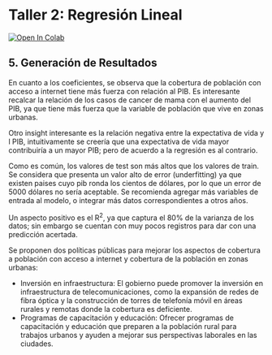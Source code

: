 # Taller 2: Regresión Lineal

[![Open In Colab](https://colab.research.google.com/assets/colab-badge.svg)](https://colab.research.google.com/github/d-chacon/Taller_2)


## **5. Generación de Resultados**

En cuanto a los coeficientes, se observa que la cobertura de población con acceso a internet tiene más fuerza con relación al PIB. Es interesante recalcar la relación de los casos de cancer de mama con el aumento del PIB, ya que tiene más fuerza que la variable de población que vive en zonas urbanas.

Otro insight interesante es la relación negativa entre la expectativa de vida y l PIB, intuitivamente se creería que una expectativa de vida mayor contribuiría a un mayor PIB; pero de acuerdo a la regresión es al contrario.

Como es común, los valores de test son más altos que los valores de train. Se considera que presenta un valor alto de error (underfitting) ya que existen paises cuyo pib ronda los cientos de dólares, por lo que un error de 5000 dólares no sería aceptable. Se recomienda agregar más variables de entrada al modelo, o integrar más datos correspondientes a otros años.

Un aspecto positivo es el R<sup>2</sup>, ya que captura el 80% de la varianza de los datos; sin embargo se cuentan con muy pocos registros para dar con una predicción acertada.

Se proponen dos políticas públicas para mejorar los aspectos de cobertura a población con acceso a internet y cobertura de la población en zonas urbanas:
* Inversión en infraestructura: El gobierno puede promover la inversión en infraestructura de telecomunicaciones, como la expansión de redes de fibra óptica y la construcción de torres de telefonía móvil en áreas rurales y remotas donde la cobertura es deficiente.
* Programas de capacitación y educación: Ofrecer programas de capacitación y educación que preparen a la población rural para trabajos urbanos y ayuden a mejorar sus perspectivas laborales en las ciudades.
